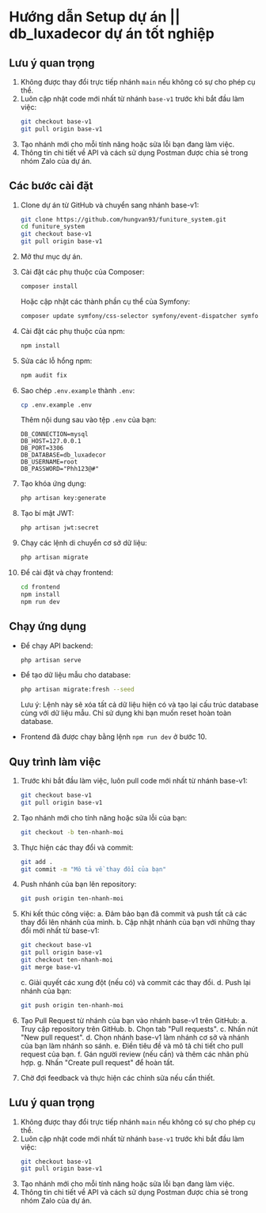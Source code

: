 # Hướng dẫn Setup dự án || db_luxadecor dự án tốt nghiệp

## Lưu ý quan trọng

1. Không được thay đổi trực tiếp nhánh `main` nếu không có sự cho phép cụ thể.
2. Luôn cập nhật code mới nhất từ nhánh `base-v1` trước khi bắt đầu làm việc:
   ```sh
   git checkout base-v1
   git pull origin base-v1
   ```
3. Tạo nhánh mới cho mỗi tính năng hoặc sửa lỗi bạn đang làm việc.
4. Thông tin chi tiết về API và cách sử dụng Postman được chia sẻ trong nhóm Zalo của dự án.

## Các bước cài đặt

1. Clone dự án từ GitHub và chuyển sang nhánh base-v1:
   ```sh
   git clone https://github.com/hungvan93/funiture_system.git
   cd funiture_system
   git checkout base-v1
   git pull origin base-v1
   ```

2. Mở thư mục dự án.

3. Cài đặt các phụ thuộc của Composer:
   ```sh
   composer install
   ```
   Hoặc cập nhật các thành phần cụ thể của Symfony:
   ```sh
   composer update symfony/css-selector symfony/event-dispatcher symfony/string symfony/yaml symfony/console
   ```

4. Cài đặt các phụ thuộc của npm:
   ```sh
   npm install
   ```

5. Sửa các lỗ hổng npm:
   ```sh
   npm audit fix
   ```

6. Sao chép `.env.example` thành `.env`:
   ```sh
   cp .env.example .env
   ```
   Thêm nội dung sau vào tệp `.env` của bạn:
   ```env
   DB_CONNECTION=mysql
   DB_HOST=127.0.0.1
   DB_PORT=3306
   DB_DATABASE=db_luxadecor
   DB_USERNAME=root
   DB_PASSWORD="Phh123@#"
   ```

7. Tạo khóa ứng dụng:
   ```sh
   php artisan key:generate
   ```

8. Tạo bí mật JWT:
   ```sh
   php artisan jwt:secret
   ```

9. Chạy các lệnh di chuyển cơ sở dữ liệu:
   ```sh
   php artisan migrate
   ```

10. Để cài đặt và chạy frontend:
    ```sh
    cd frontend
    npm install
    npm run dev
    ```

## Chạy ứng dụng

- Để chạy API backend:
  ```sh
  php artisan serve
  ```

- Để tạo dữ liệu mẫu cho database:
  ```sh
  php artisan migrate:fresh --seed
  ```
  Lưu ý: Lệnh này sẽ xóa tất cả dữ liệu hiện có và tạo lại cấu trúc database cùng với dữ liệu mẫu. Chỉ sử dụng khi bạn muốn reset hoàn toàn database.

- Frontend đã được chạy bằng lệnh `npm run dev` ở bước 10.

## Quy trình làm việc

1. Trước khi bắt đầu làm việc, luôn pull code mới nhất từ nhánh base-v1:
   ```sh
   git checkout base-v1
   git pull origin base-v1
   ```

2. Tạo nhánh mới cho tính năng hoặc sửa lỗi của bạn:
   ```sh
   git checkout -b ten-nhanh-moi
   ```

3. Thực hiện các thay đổi và commit:
   ```sh
   git add .
   git commit -m "Mô tả về thay đổi của bạn"
   ```

4. Push nhánh của bạn lên repository:
   ```sh
   git push origin ten-nhanh-moi
   ```

5. Khi kết thúc công việc:
   a. Đảm bảo bạn đã commit và push tất cả các thay đổi lên nhánh của mình.
   b. Cập nhật nhánh của bạn với những thay đổi mới nhất từ base-v1:
      ```sh
      git checkout base-v1
      git pull origin base-v1
      git checkout ten-nhanh-moi
      git merge base-v1
      ```
   c. Giải quyết các xung đột (nếu có) và commit các thay đổi.
   d. Push lại nhánh của bạn:
      ```sh
      git push origin ten-nhanh-moi
      ```

6. Tạo Pull Request từ nhánh của bạn vào nhánh base-v1 trên GitHub:
   a. Truy cập repository trên GitHub.
   b. Chọn tab "Pull requests".
   c. Nhấn nút "New pull request".
   d. Chọn nhánh base-v1 làm nhánh cơ sở và nhánh của bạn làm nhánh so sánh.
   e. Điền tiêu đề và mô tả chi tiết cho pull request của bạn.
   f. Gán người review (nếu cần) và thêm các nhãn phù hợp.
   g. Nhấn "Create pull request" để hoàn tất.

7. Chờ đợi feedback và thực hiện các chỉnh sửa nếu cần thiết.

## Lưu ý quan trọng

1. Không được thay đổi trực tiếp nhánh `main` nếu không có sự cho phép cụ thể.
2. Luôn cập nhật code mới nhất từ nhánh `base-v1` trước khi bắt đầu làm việc:
   ```sh
   git checkout base-v1
   git pull origin base-v1
   ```
3. Tạo nhánh mới cho mỗi tính năng hoặc sửa lỗi bạn đang làm việc.
4. Thông tin chi tiết về API và cách sử dụng Postman được chia sẻ trong nhóm Zalo của dự án.
